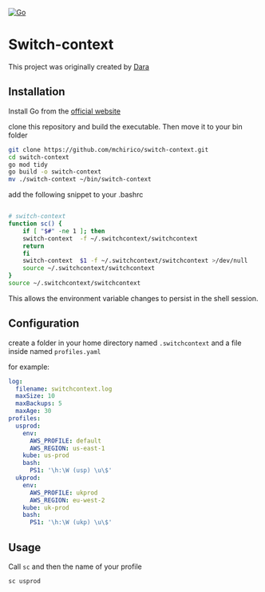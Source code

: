 [![Go](https://github.com/mchirico/switch-context/actions/workflows/go.yml/badge.svg?branch=main)](https://github.com/mchirico/switch-context/actions/workflows/go.yml)
# Switch-context

This project was originally created by [Dara]( https://github.com/DaraDadachanji)

## Installation

Install Go from the [official website](https://go.dev/)

clone this repository and build the executable. Then move it to your bin folder

```bash
git clone https://github.com/mchirico/switch-context.git
cd switch-context
go mod tidy
go build -o switch-context
mv ./switch-context ~/bin/switch-context
```

add the following snippet to your .bashrc

```bash

# switch-context
function sc() {
    if [ "$#" -ne 1 ]; then
	switch-context  -f ~/.switchcontext/switchcontext
	return
    fi
    switch-context  $1 -f ~/.switchcontext/switchcontext >/dev/null
    source ~/.switchcontext/switchcontext
}
source ~/.switchcontext/switchcontext


```

This allows the environment variable changes to persist in the shell session.

## Configuration

create a folder in your home directory named `.switchcontext`
and a file inside named `profiles.yaml`

for example:

```yaml
log:
  filename: switchcontext.log
  maxSize: 10
  maxBackups: 5
  maxAge: 30
profiles:
  usprod:
    env:
      AWS_PROFILE: default
      AWS_REGION: us-east-1
    kube: us-prod
    bash:
      PS1: '\h:\W (usp) \u\$'
  ukprod:
    env:
      AWS_PROFILE: ukprod
      AWS_REGION: eu-west-2
    kube: uk-prod
    bash:
      PS1: '\h:\W (ukp) \u\$'
```

## Usage

Call `sc` and then the name of your profile

`sc usprod`
